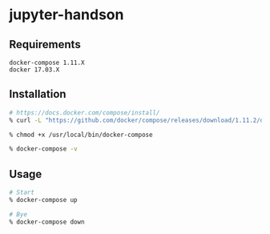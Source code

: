 # jupyter-handson

## Requirements
```
docker-compose 1.11.X
docker 17.03.X
```

## Installation
```bash
# https://docs.docker.com/compose/install/
% curl -L "https://github.com/docker/compose/releases/download/1.11.2/docker-compose-$(uname -s)-$(uname -m)" -o /usr/local/bin/docker-compose

% chmod +x /usr/local/bin/docker-compose

% docker-compose -v
```

## Usage
```bash
# Start
% docker-compose up

# Bye
% docker-compose down
```


